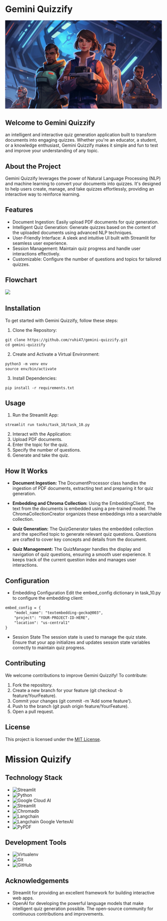 # Gemini Quizzify

![Image](https://github.com/ruhi47/gemini-quizzify/blob/main/gemini-quizzify.jpg) 

## Welcome to Gemini Quizzify
an intelligent and interactive quiz generation application built to transform documents into engaging quizzes. Whether you're an educator, a student, or a knowledge enthusiast, Gemini Quizzify makes it simple and fun to test and improve your understanding of any topic.

## About the Project

Gemini Quizzify leverages the power of Natural Language Processing (NLP) and machine learning to convert your documents into quizzes. It's designed to help users create, manage, and take quizzes effortlessly, providing an interactive way to reinforce learning.

## Features

- Document Ingestion: Easily upload PDF documents for quiz generation.
- Intelligent Quiz Generation: Generate quizzes based on the content of the uploaded documents using advanced NLP techniques.
- User-Friendly Interface: A sleek and intuitive UI built with Streamlit for seamless user experience.
- Session Management: Maintain quiz progress and handle user interactions effectively.
- Customizable: Configure the number of questions and topics for tailored quizzes.

## Flowchart

[![](https://mermaid.ink/img/pako:eNqFlNtuozAQhl9lZKl37QtwsVJz6DFpk6XaGxMhB6bBKthZYzfdVH339QEoJXR3LpDx93v8Mx7zTjKZI4nIcykPWcGUhqdZIsDG2RncCq45K2EmM1Oh0LBSMsO65mIXNLXZ7hTbF60ybZXpUOnikra4oVJt4OLiB0zovNpiDtOSW7j5XDHxeEp_Yaalgtg-sMEo8jDo3K4NP8I1ClRMcykGDh1Nh9TFjPYXtpbmdhZrp4QJEy89T3PPr8KqJRNsh-pbT0tTar4vEaaF5BlCm7SGOFOIQ5OtPA3ytJOnfbmLa9oYtmXzTlppsH9DY7OtuIZLUR86fy5ugv1vDYcPsgeqbfbMbx7glV94R3eo09_NZinTKRc5vm36mnsq8K0n6ivC887rFvTR6L3Rn94DvQ80EcNG5Mexkx2DLpaUWxLq8dAdZx3BgtcamMjhSWrb3T1y23Wfr0wYLnyG5Vi3dT3y77ZrZaP992grGk7SVowfg98VfbVflIfJL8VxsfKaNTWCW3oCftIHqeEErj2M-9s1tg5cF-mrv2N174q5iMNWY5fntHmmUgibBfrXFVxy-P-eIck0eEwEOScVqorx3P6c3h1MiC6wwoREdpgz9ZKQRHxYHTNaxn9ERiKtDJ4TJc2uINEzK2v7ZvauijPO7HlUzezHX4OPmO8?type=png)](https://mermaid.live/edit#pako:eNqFlNtuozAQhl9lZKl37QtwsVJz6DFpk6XaGxMhB6bBKthZYzfdVH339QEoJXR3LpDx93v8Mx7zTjKZI4nIcykPWcGUhqdZIsDG2RncCq45K2EmM1Oh0LBSMsO65mIXNLXZ7hTbF60ybZXpUOnikra4oVJt4OLiB0zovNpiDtOSW7j5XDHxeEp_Yaalgtg-sMEo8jDo3K4NP8I1ClRMcykGDh1Nh9TFjPYXtpbmdhZrp4QJEy89T3PPr8KqJRNsh-pbT0tTar4vEaaF5BlCm7SGOFOIQ5OtPA3ytJOnfbmLa9oYtmXzTlppsH9DY7OtuIZLUR86fy5ugv1vDYcPsgeqbfbMbx7glV94R3eo09_NZinTKRc5vm36mnsq8K0n6ivC887rFvTR6L3Rn94DvQ80EcNG5Mexkx2DLpaUWxLq8dAdZx3BgtcamMjhSWrb3T1y23Wfr0wYLnyG5Vi3dT3y77ZrZaP992grGk7SVowfg98VfbVflIfJL8VxsfKaNTWCW3oCftIHqeEErj2M-9s1tg5cF-mrv2N174q5iMNWY5fntHmmUgibBfrXFVxy-P-eIck0eEwEOScVqorx3P6c3h1MiC6wwoREdpgz9ZKQRHxYHTNaxn9ERiKtDJ4TJc2uINEzK2v7ZvauijPO7HlUzezHX4OPmO8)

## Installation
To get started with Gemini Quizzify, follow these steps:

1. Clone the Repository:
```
git clone https://github.com/ruhi47/gemini-quizzify.git
cd gemini-quizzify
```
2. Create and Activate a Virtual Environment:
```
python3 -m venv env
source env/bin/activate
```
3. Install Dependencies:
```
pip install -r requirements.txt
```
## Usage

1. Run the Streamlit App:
```
streamlit run tasks/task_10/task_10.py
```
2. Interact with the Application:
3. Upload PDF documents.
4. Enter the topic for the quiz.
5. Specify the number of questions.
6. Generate and take the quiz.

## How It Works

- **Document Ingestion:**
The DocumentProcessor class handles the ingestion of PDF documents, extracting text and preparing it for quiz generation.

- **Embedding and Chroma Collection:** 
Using the EmbeddingClient, the text from the documents is embedded using a pre-trained model. The ChromaCollectionCreator organizes these embeddings into a searchable collection.

- **Quiz Generation:** 
The QuizGenerator takes the embedded collection and the specified topic to generate relevant quiz questions. Questions are crafted to cover key concepts and details from the document.

- **Quiz Management:** 
The QuizManager handles the display and navigation of quiz questions, ensuring a smooth user experience. It keeps track of the current question index and manages user interactions.

## Configuration

- Embedding Configuration
Edit the embed_config dictionary in task_10.py to configure the embedding client:
```
embed_config = {
    "model_name": "textembedding-gecko@003",
    "project": "YOUR-PROJECT-ID-HERE",
    "location": "us-central1"
}
```
- Session State
The session state is used to manage the quiz state. Ensure that your app initializes and updates session state variables correctly to maintain quiz progress.

## Contributing

We welcome contributions to improve Gemini Quizzify! To contribute:

1. Fork the repository.
2. Create a new branch for your feature (git checkout -b feature/YourFeature).
3. Commit your changes (git commit -m 'Add some feature').
4. Push to the branch (git push origin feature/YourFeature).
5. Open a pull request.

## License

This project is licensed under the [MIT License](LICENSE).

# Mission Quizify

## Technology Stack

- ![Streamlit](https://img.shields.io/badge/Framework-Streamlit-brightgreen)
- ![Python](https://img.shields.io/badge/Language-Python-blue)
- ![Google Cloud AI](https://img.shields.io/badge/ML-Google%20Cloud%20AI-yellow)
- ![Streamlit](https://img.shields.io/badge/Streamlit-Open%20Source-FF4B4B?logo=streamlit)
- ![Chromadb](https://img.shields.io/badge/Chromadb-Database-4285F4?logo=chromadb)
- ![Langchain](https://img.shields.io/badge/Langchain-Blockchain-FFA700?logo=langchain)
- ![Langchain Google VertexAI](https://img.shields.io/badge/Langchain%20Google%20VertexAI-Machine%20Learning-4285F4?logo=google-cloud)
- ![PyPDF](https://img.shields.io/badge/PyPDF-Library-3776AB?logo=python)

## Development Tools

- ![Virtualenv](https://img.shields.io/badge/Environment-Virtualenv-blueviolet)
- ![Git](https://img.shields.io/badge/Version%20Control-Git-red)
- ![GitHub](https://img.shields.io/badge/Repository-GitHub-lightgrey)

## Acknowledgements

- Streamlit for providing an excellent framework for building interactive web apps.
- OpenAI for developing the powerful language models that make intelligent quiz generation possible.
The open-source community for continuous contributions and improvements.
